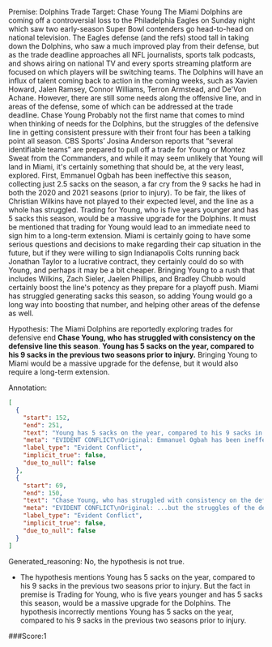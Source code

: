 
Premise:
Dolphins Trade Target: Chase Young
The Miami Dolphins are coming off a controversial loss to the Philadelphia Eagles on Sunday night which saw two early-season Super Bowl contenders go head-to-head on national television.
The Eagles defense (and the refs) stood tall in taking down the Dolphins, who saw a much improved play from their defense, but as the trade deadline approaches all NFL journalists, sports talk podcasts, and shows airing on national TV and every sports streaming platform are focused on which players will be switching teams.
The Dolphins will have an influx of talent coming back to action in the coming weeks, such as Xavien Howard, Jalen Ramsey, Connor Williams, Terron Armstead, and De'Von Achane.
However, there are still some needs along the offensive line, and in areas of the defense, some of which can be addressed at the trade deadline.
Chase Young
Probably not the first name that comes to mind when thinking of needs for the Dolphins, but the struggles of the defensive line in getting consistent pressure with their front four has been a talking point all season.
CBS Sports’ Josina Anderson reports that “several identifiable teams” are prepared to pull off a trade for Young or Montez Sweat from the Commanders, and while it may seem unlikely that Young will land in Miami, it's certainly something that should be, at the very least, explored.
First, Emmanuel Ogbah has been ineffective this season, collecting just 2.5 sacks on the season, a far cry from the 9 sacks he had in both the 2020 and 2021 seasons (prior to injury).
To be fair, the likes of Christian Wilkins have not played to their expected level, and the line as a whole has struggled.
Trading for Young, who is five years younger and has 5 sacks this season, would be a massive upgrade for the Dolphins.
It must be mentioned that trading for Young would lead to an immediate need to sign him to a long-term extension. Miami is certainly going to have some serious questions and decisions to make regarding their cap situation in the future, but if they were willing to sign Indianapolis Colts running back Jonathan Taylor to a lucrative contract, they certainly could do so with Young, and perhaps it may be a bit cheaper.
Bringing Young to a rush that includes Wilkins, Zach Sieler, Jaelen Phillips, and Bradley Chubb would certainly boost the line's potency as they prepare for a playoff push.
Miami has struggled generating sacks this season, so adding Young would go a long way into boosting that number, and helping other areas of the defense as well.

Hypothesis:
The Miami Dolphins are reportedly exploring trades for defensive end **Chase Young, who has struggled with consistency on the defensive line this season**. **Young has 5 sacks on the year, compared to his 9 sacks in the previous two seasons prior to injury.** Bringing Young to Miami would be a massive upgrade for the defense, but it would also require a long-term extension.

Annotation:
```json
[
  {
    "start": 152,
    "end": 251,
    "text": "Young has 5 sacks on the year, compared to his 9 sacks in the previous two seasons prior to injury.",
    "meta": "EVIDENT CONFLICT\nOriginal: Emmanuel Ogbah has been ineffective this season, collecting just 2.5 sacks on the season, a far cry from the 9 sacks he had in both the 2020 and 2021 seasons (prior to injury).\nGenerated: Young has 5 sacks on the year, compared to his 9 sacks in the previous two seasons prior to injury.",
    "label_type": "Evident Conflict",
    "implicit_true": false,
    "due_to_null": false
  },
  {
    "start": 69,
    "end": 150,
    "text": "Chase Young, who has struggled with consistency on the defensive line this season",
    "meta": "EVIDENT CONFLICT\nOriginal: ...but the struggles of the defensive line in getting consistent pressure with their front four has been a talking point all season (defensive line struggle in general)\nGenerated: Chase Young, who has struggled with consistency on the defensive line this season",
    "label_type": "Evident Conflict",
    "implicit_true": false,
    "due_to_null": false
  }
]
```

Generated_reasoning:
No, the hypothesis is not true. 
- The hypothesis mentions Young has 5 sacks on the year, compared to his 9 sacks in the previous two seasons prior to injury. But the fact in premise is Trading for Young, who is five years younger and has 5 sacks this season, would be a massive upgrade for the Dolphins. The hypothesis incorrectly mentions Young has 5 sacks on the year, compared to his 9 sacks in the previous two seasons prior to injury.

###Score:1
